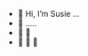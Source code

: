 - 👋 Hi, I’m Susie ...
- 👋 .....
- 👋 👋 
- 👋 👋 👋

<!---
susj0/susj0 is a ✨ special ✨ repository because its `README.md` (this file) appears on your GitHub profile.
You can click the Preview link to take a look at your changes.
--->
